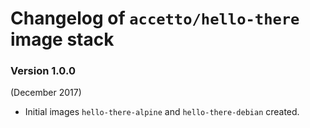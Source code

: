 # Changelog of `accetto/hello-there` image stack

### Version 1.0.0

(December 2017)

- Initial images `hello-there-alpine` and `hello-there-debian` created.
